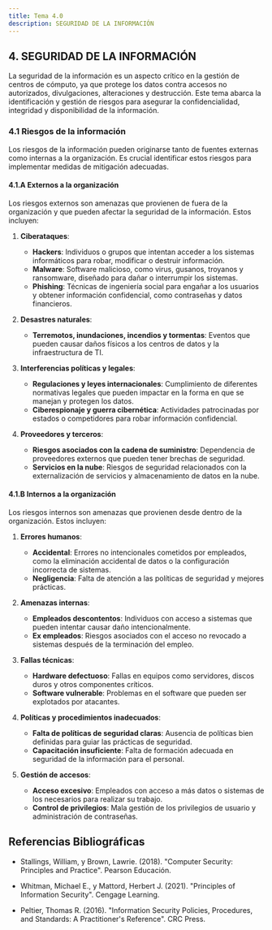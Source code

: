 ```yaml
---
title: Tema 4.0
description: SEGURIDAD DE LA INFORMACIÓN
---
```

## 4. SEGURIDAD DE LA INFORMACIÓN

La seguridad de la información es un aspecto crítico en la gestión de centros de cómputo, ya que protege los datos contra accesos no autorizados, divulgaciones, alteraciones y destrucción. Este tema abarca la identificación y gestión de riesgos para asegurar la confidencialidad, integridad y disponibilidad de la información.

### 4.1 Riesgos de la información

Los riesgos de la información pueden originarse tanto de fuentes externas como internas a la organización. Es crucial identificar estos riesgos para implementar medidas de mitigación adecuadas.

#### 4.1.A Externos a la organización

Los riesgos externos son amenazas que provienen de fuera de la organización y que pueden afectar la seguridad de la información. Estos incluyen:

1. **Ciberataques**:
   - **Hackers**: Individuos o grupos que intentan acceder a los sistemas informáticos para robar, modificar o destruir información.
   - **Malware**: Software malicioso, como virus, gusanos, troyanos y ransomware, diseñado para dañar o interrumpir los sistemas.
   - **Phishing**: Técnicas de ingeniería social para engañar a los usuarios y obtener información confidencial, como contraseñas y datos financieros.

2. **Desastres naturales**:
   - **Terremotos, inundaciones, incendios y tormentas**: Eventos que pueden causar daños físicos a los centros de datos y la infraestructura de TI.

3. **Interferencias políticas y legales**:
   - **Regulaciones y leyes internacionales**: Cumplimiento de diferentes normativas legales que pueden impactar en la forma en que se manejan y protegen los datos.
   - **Ciberespionaje y guerra cibernética**: Actividades patrocinadas por estados o competidores para robar información confidencial.

4. **Proveedores y terceros**:
   - **Riesgos asociados con la cadena de suministro**: Dependencia de proveedores externos que pueden tener brechas de seguridad.
   - **Servicios en la nube**: Riesgos de seguridad relacionados con la externalización de servicios y almacenamiento de datos en la nube.

#### 4.1.B Internos a la organización

Los riesgos internos son amenazas que provienen desde dentro de la organización. Estos incluyen:

1. **Errores humanos**:
   - **Accidental**: Errores no intencionales cometidos por empleados, como la eliminación accidental de datos o la configuración incorrecta de sistemas.
   - **Negligencia**: Falta de atención a las políticas de seguridad y mejores prácticas.

2. **Amenazas internas**:
   - **Empleados descontentos**: Individuos con acceso a sistemas que pueden intentar causar daño intencionalmente.
   - **Ex empleados**: Riesgos asociados con el acceso no revocado a sistemas después de la terminación del empleo.

3. **Fallas técnicas**:
   - **Hardware defectuoso**: Fallas en equipos como servidores, discos duros y otros componentes críticos.
   - **Software vulnerable**: Problemas en el software que pueden ser explotados por atacantes.

4. **Políticas y procedimientos inadecuados**:
   - **Falta de políticas de seguridad claras**: Ausencia de políticas bien definidas para guiar las prácticas de seguridad.
   - **Capacitación insuficiente**: Falta de formación adecuada en seguridad de la información para el personal.

5. **Gestión de accesos**:
   - **Acceso excesivo**: Empleados con acceso a más datos o sistemas de los necesarios para realizar su trabajo.
   - **Control de privilegios**: Mala gestión de los privilegios de usuario y administración de contraseñas.

## Referencias Bibliográficas

- Stallings, William, y Brown, Lawrie. (2018). "Computer Security: Principles and Practice". Pearson Educación.

- Whitman, Michael E., y Mattord, Herbert J. (2021). "Principles of Information Security". Cengage Learning.

- Peltier, Thomas R. (2016). "Information Security Policies, Procedures, and Standards: A Practitioner's Reference". CRC Press.